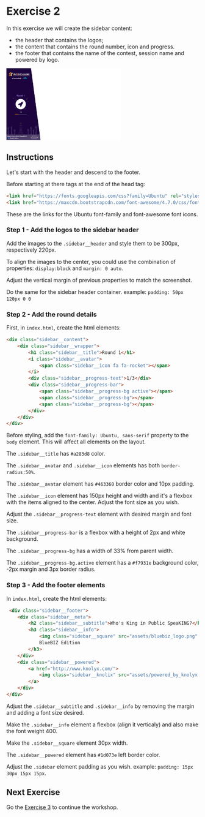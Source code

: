 # Exercise 2

In this exercise we will create the sidebar content:

* the header that contains the logos;
* the content that contains the round number, icon and progress.
* the footer that contains the name of the contest, session name and powered by logo.

[<img src="screenshot.jpg" width="300" height="188" />](screenshot.jpg)

## Instructions

Let's start with the header and descend to the footer.

Before starting at there tags at the end of the head tag:

```html
<link href="https://fonts.googleapis.com/css?family=Ubuntu" rel="stylesheet">
<link href="https://maxcdn.bootstrapcdn.com/font-awesome/4.7.0/css/font-awesome.min.css" rel="stylesheet">
```

These are the links for the Ubuntu font-family and font-awesome font icons.

### Step 1 - Add the logos to the sidebar header

Add the images to the `.sidebar__header` and style them to be 300px, respectively 220px.

To align the images to the center, you could use the combination of properties: `display:block` and `margin: 0 auto`.

Adjust the vertical margin of previous properties to match the screenshot.

Do the same for the sidebar header container. example: `padding: 50px 120px 0 0`

### Step 2 - Add the round details

First, in `index.html`, create the html elements:

```html
<div class="sidebar__content">
    <div class="sidebar__wrapper">
        <h1 class="sidebar__title">Round 1</h1>
        <i class="sidebar__avatar">
            <span class="sidebar__icon fa fa-rocket"></span>
        </i>
        <div class="sidebar__progress-text">1/3</div>
        <div class="sidebar__progress-bar">
            <span class="sidebar__progress-bg active"></span>
            <span class="sidebar__progress-bg"></span>
            <span class="sidebar__progress-bg"></span>
        </div>
    </div>
</div>
```

Before styling, add the `font-family: Ubuntu, sans-serif` property to the `body` element. This will affect all elements on the layout.

The `.sidebar__title` has `#a283d8` color.

The `.sidebar__avatar` and `.sidebar__icon` elements has both `border-radius:50%`.

The `.sidebar__avatar` element has `#463360` border color and 10px padding.

The `.sidebar__icon` element has 150px height and width and it's a flexbox with the items aligned to the center. Adjust the font size as you wish.

Adjust the `.sidebar__progress-text` element with desired margin and font size.

The `.sidebar__progress-bar` is a flexbox with a height of 2px and white background.

The `.sidebar__progress-bg` has a width of 33% from parent width.

The `.sidebar__progress-bg.active` element has a `#f7931e` background color, -2px margin and 3px border radius.

### Step 3 - Add the footer elements

In `index.html`, create the html elements:

```html
 <div class="sidebar__footer">
    <div class="sidebar__meta">
        <h2 class="sidebar__subtitle">Who's King in Public SpeaKING?</h2>
        <h3 class="sidebar__info">
            <img class="sidebar__square" src="assets/bluebiz_logo.png" />
            BlueBIZ Edition
        </h3>
    </div>
    <div class="sidebar__powered">
        <a href="http://www.knolyx.com/">
            <img class="sidebar__knolix" src="assets/powered_by_knolyx.png" />
        </a>
    </div>
</div>
```

Adjust the `.sidebar__subtitle` and `.sidebar__info` by removing the margin and adding a font size desired.

Make the `.sidebar__info` element a flexbox  (align it verticaly) and also make the font weight 400.

Make the `.sidebar__square` element 30px width.

The `.sidebar__powered` element has `#1d073e` left border color.

Adjust the `.sidebar` element padding as you wish. example: `padding: 15px 30px 15px 15px`.

## Next Exercise

Go the [Exercise 3](../../exercise3/docs/Instructions.md) to continue the workshop.